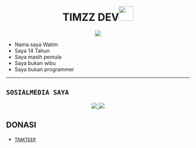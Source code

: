 <h1 align="center">TIMZZ DEV<img src="https://user-images.githubusercontent.com/1303154/88677602-1635ba80-d120-11ea-84d8-d263ba5fc3c0.gif" width="40px" alt=""><br></h1>
<p align="center">
<img src="https://c.tenor.com/CUrnyDl8shQAAAAC/shinobu.gif" />
</p>

<p align="center">

-  Nama saya Watim
-  Saya 14 Tahun
-  Saya masih pemula
-  Saya bukan wibu
-  Saya bukan programmer
</p>

------

## ```SOSIALMEDIA SAYA```
<p align="center">
<a href="https://www.instagram.com/timzz.png"><img src="https://img.shields.io/badge/Instagram-E4405F?style=for-the-badge&logo=instagram&logoColor=white"/> 
<a href="https://wa.me/6285697285563"><img src="https://img.shields.io/badge/WhatsApp-25D366?style=for-the-badge&logo=whatsapp&logoColor=white" /></a>
</p>

## DONASI

- [`TRAKTEER`](https://trakteer.id/nyour_timz)
